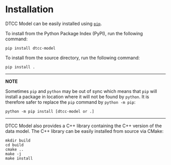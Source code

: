 # Installation

DTCC Model can be easily installed using [`pip`](https://pypi.org/project/pip/).

To install from the Python Package Index (PyPI), run the following command:

    pip install dtcc-model

To install from the source directory, run the following command:

    pip install .

---
**NOTE**

Sometimes `pip` and `python` may be out of sync which means that `pip` will
install a package in location where it will not be found by `python`. It is
therefore safer to replace the `pip` command by `python -m pip`:

    python -m pip install [dtcc-model or .]
---

DTCC Model also provides a C++ library containing the C++ version of the data
model. The C++ library can be easily installed from source via CMake:

    mkdir build
    cd build
    cmake ..
    make -j
    make install
